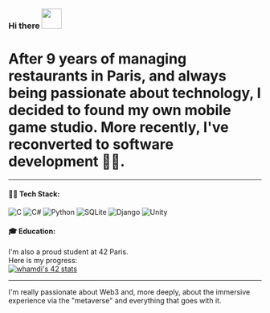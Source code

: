 ### Hi there <IMG SRC="https://raw.githubusercontent.com/blackcater/blackcater/main/images/Hi.gif" width="40px" height="40px">

# After 9 years of managing restaurants in Paris, and always being passionate about technology, I decided to found my own mobile game studio. More recently, I've reconverted to software development 🧑‍💻.
---

#### 🧑‍💻 Tech Stack:
![C](https://img.shields.io/badge/c-%2300599C.svg?style=for-the-badge&logo=c&logoColor=white)
![C#](https://img.shields.io/badge/c%23-%23239120.svg?style=for-the-badge&logo=csharp&logoColor=white)
![Python](https://img.shields.io/badge/python-3670A0?style=for-the-badge&logo=python&logoColor=ffdd54)
![SQLite](https://img.shields.io/badge/sqlite-%2307405e.svg?style=for-the-badge&logo=sqlite&logoColor=white)
![Django](https://img.shields.io/badge/django-%23092E20.svg?style=for-the-badge&logo=django&logoColor=white)
![Unity](https://img.shields.io/badge/unity-%23000000.svg?style=for-the-badge&logo=unity&logoColor=white)

#### 🎓 Education:
I'm also a proud student at 42 Paris. <br> Here is my progress: <br>
<a href="https://github.com/oakoudad/badge42"><img src="https://badge.mediaplus.ma/landscapes/whamdi?1337Badge=off&UM6P=off" alt="whamdi's 42 stats" /></a>

---
I'm really passionate about Web3 and, more deeply, about the immersive experience via the "metaverse" and everything that goes with it.
